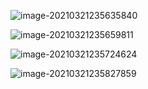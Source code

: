 ![image-20210321235635840](/home/nicte/.config/Typora/typora-user-images/image-20210321235635840.png)



![image-20210321235659811](/home/nicte/.config/Typora/typora-user-images/image-20210321235659811.png)



![image-20210321235724624](/home/nicte/.config/Typora/typora-user-images/image-20210321235724624.png)



![image-20210321235827859](/home/nicte/.config/Typora/typora-user-images/image-20210321235827859.png)





